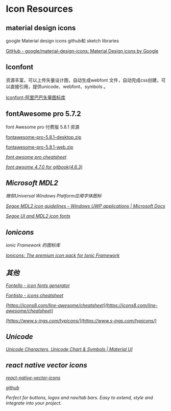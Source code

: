 # Icon Resources

## material design icons

google Material design icons github和 sketch libraries

[GitHub - google/material-design-icons: Material Design icons by Google](https://github.com/google/material-design-icons)

## Iconfont

资源丰富，可以上传矢量设计图，自动生成webfont 文件，自动完成css创建，可以直接引用，提供unicode、webfont、symbols 。

[Iconfont-阿里巴巴矢量图标库](https://www.iconfont.cn/)

## fontAwesome pro 5.7.2

font Awesome pro  付费版 5.8.1 资源

[fontawesome-pro-5.8.1-desktop.zip](https://static.jovi.cc/fontawesome-pro-5.8.1-desktop.zip)

[fontawesome-pro-5.8.1-web.zip](https://static.jovi.cc/fontawesome-pro-5.8.1-web.zip)

<i class="fa fa-file-text"><i/> [font awsome pro cheatsheet](https://fontawesome.com/cheatsheet/pro)

<i class="fa fa-file-text"><i/>[ font awsome 4.7.0 for gitbook(4.6.3)](https://fontawesome.com/v4.7.0/cheatsheet/)

## Microsoft MDL2

微软*Universal Windows Platform*应用字体图标

[Segoe MDL2 icon guidelines - Windows UWP applications | Microsoft Docs](https://docs.microsoft.com/en-us/windows/uwp/design/style/segoe-ui-symbol-font)

[Segoe UI and MDL2 icon fonts](https://aka.ms/SegoeFonts)

## Ionicons

ionic Framework 的图标库

[Ionicons: The premium icon pack for Ionic Framework](https://ionicons.com/)

## 其他

[Fontello - icon fonts generator](http://fontello.com/)

[Fontisto - icons cheatsheet](https://www.fontisto.com/icons-cheatsheet)

[https://icons8.com/line-awesome/cheatsheet](https://icons8.com/line-awesome/cheatsheet)

[https://www.s-ings.com/typicons/](https://www.s-ings.com/typicons/) 

## Unicode

[Unicode Characters, Unicode Chart & Symbols | Material UI](https://www.materialui.co/unicode-characters)

## react native vector icons

[react-native-vector-icons](https://oblador.github.io/react-native-vector-icons/)

[github](https://github.com/oblador/react-native-vector-icons)

Perfect for buttons, logos and nav/tab bars. Easy to extend, style and integrate into your project.